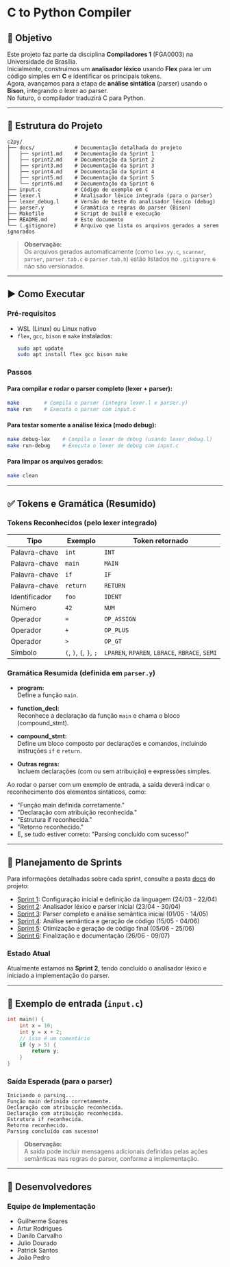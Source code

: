# C to Python Compiler

## 🎯 Objetivo

Este projeto faz parte da disciplina **Compiladores 1** (FGA0003) na Universidade de Brasília.  
Inicialmente, construímos um **analisador léxico** usando **Flex** para ler um código simples em **C** e identificar os principais tokens.  
Agora, avançamos para a etapa de **análise sintática** (parser) usando o **Bison**, integrando o lexer ao parser.  
No futuro, o compilador traduzirá C para Python.

---

## 📁 Estrutura do Projeto

```
c2py/
├── docs/             # Documentação detalhada do projeto
│   ├── sprint1.md    # Documentação da Sprint 1
│   ├── sprint2.md    # Documentação da Sprint 2
│   ├── sprint3.md    # Documentação da Sprint 3
│   ├── sprint4.md    # Documentação da Sprint 4
│   ├── sprint5.md    # Documentação da Sprint 5
│   └── sprint6.md    # Documentação da Sprint 6
├── input.c           # Código de exemplo em C
├── lexer.l           # Analisador léxico integrado (para o parser)
├── lexer_debug.l     # Versão de teste do analisador léxico (debug)
├── parser.y          # Gramática e regras do parser (Bison)
├── Makefile          # Script de build e execução
├── README.md         # Este documento
└── (.gitignore)      # Arquivo que lista os arquivos gerados a serem ignorados
```

> **Observação:**  
> Os arquivos gerados automaticamente (como `lex.yy.c`, `scanner`, `parser`, `parser.tab.c` e `parser.tab.h`) estão listados no `.gitignore` e não são versionados.

---

## ▶️ Como Executar

### Pré-requisitos

- WSL (Linux) ou Linux nativo
- `flex`, `gcc`, `bison` e `make` instalados:
  ```bash
  sudo apt update
  sudo apt install flex gcc bison make
  ```

### Passos

#### Para compilar e rodar o parser completo (lexer + parser):
```bash
make        # Compila o parser (integra lexer.l e parser.y)
make run    # Executa o parser com input.c
```

#### Para testar somente a análise léxica (modo debug):
```bash
make debug-lex    # Compila o lexer de debug (usando lexer_debug.l)
make run-debug    # Executa o lexer de debug com input.c
```

#### Para limpar os arquivos gerados:
```bash
make clean
```

---

## ✅ Tokens e Gramática (Resumido)

### Tokens Reconhecidos (pelo lexer integrado)

| Tipo         | Exemplo       | Token retornado        |
|--------------|---------------|------------------------|
| Palavra-chave| `int`         | `INT`                  |
| Palavra-chave| `main`        | `MAIN`                 |
| Palavra-chave| `if`          | `IF`                   |
| Palavra-chave| `return`      | `RETURN`               |
| Identificador| `foo`         | `IDENT`                |
| Número       | `42`          | `NUM`                  |
| Operador     | `=`           | `OP_ASSIGN`            |
| Operador     | `+`           | `OP_PLUS`              |
| Operador     | `>`           | `OP_GT`                |
| Símbolo      | `(`, `)`, `{`, `}`, `;` | `LPAREN`, `RPAREN`, `LBRACE`, `RBRACE`, `SEMI` |

### Gramática Resumida (definida em `parser.y`)

- **program:**  
  Define a função `main`.

- **function_decl:**  
  Reconhece a declaração da função `main` e chama o bloco (compound_stmt).

- **compound_stmt:**  
  Define um bloco composto por declarações e comandos, incluindo instruções `if` e `return`.

- **Outras regras:**  
  Incluem declarações (com ou sem atribuição) e expressões simples.

Ao rodar o parser com um exemplo de entrada, a saída deverá indicar o reconhecimento dos elementos sintáticos, como:
- "Função main definida corretamente."
- "Declaração com atribuição reconhecida."
- "Estrutura if reconhecida."
- "Retorno reconhecido."
- E, se tudo estiver correto: "Parsing concluído com sucesso!"

---

## 📅 Planejamento de Sprints

Para informações detalhadas sobre cada sprint, consulte a pasta [docs](/docs/) do projeto:

- [Sprint 1](/docs/sprint1.md): Configuração inicial e definição da linguagem (24/03 - 22/04)
- [Sprint 2](/docs/sprint2.md): Analisador léxico e parser inicial (23/04 - 30/04)
- [Sprint 3](/docs/sprint3.md): Parser completo e análise semântica inicial (01/05 - 14/05)
- [Sprint 4](/docs/sprint4.md): Análise semântica e geração de código (15/05 - 04/06)
- [Sprint 5](/docs/sprint5.md): Otimização e geração de código final (05/06 - 25/06)
- [Sprint 6](/docs/sprint6.md): Finalização e documentação (26/06 - 09/07)

### Estado Atual

Atualmente estamos na **Sprint 2**, tendo concluído o analisador léxico e iniciado a implementação do parser.

---

## 🧪 Exemplo de entrada (`input.c`)

```c
int main() {
    int x = 10;
    int y = x + 2;
    // isso é um comentário
    if (y > 5) {
        return y;
    }
}
```

### Saída Esperada (para o parser)
```
Iniciando o parsing...
Função main definida corretamente.
Declaração com atribuição reconhecida.
Declaração com atribuição reconhecida.
Estrutura if reconhecida.
Retorno reconhecido.
Parsing concluído com sucesso!
```

> **Observação:**  
> A saída pode incluir mensagens adicionais definidas pelas ações semânticas nas regras do parser, conforme a implementação.

---

## 👥 Desenvolvedores

### Equipe de Implementação
- Guilherme Soares
- Artur Rodrigues
- Danilo Carvalho
- Julio Dourado
- Patrick Santos
- João Pedro